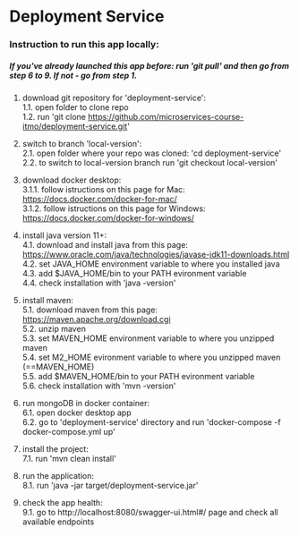 # Deployment Service


### Instruction to run this app locally:

##### If you've already launched this app before: run 'git pull' and then go from step 6 to 9. If not - go from step 1.

1. download git repository for 'deployment-service':  
1.1. open folder to clone repo  
1.2. run 'git clone https://github.com/microservices-course-itmo/deployment-service.git'  
  
2. switch to branch 'local-version':  
2.1. open folder where your repo was cloned: 'cd deployment-service'  
2.2. to switch to local-version branch run 'git checkout local-version'  
  
3. download docker desktop:  
3.1.1. follow istructions on this page for Mac: https://docs.docker.com/docker-for-mac/  
3.1.2. follow istructions on this page for Windows: https://docs.docker.com/docker-for-windows/  
  
4. install java version 11+:  
4.1. download and install java from this page: https://www.oracle.com/java/technologies/javase-jdk11-downloads.html  
4.2. set JAVA_HOME environment variable to where you installed java  
4.3. add $JAVA_HOME/bin to your PATH evironment variable  
4.4. check installation with 'java -version'  
  
5. install maven:  
5.1. download maven from this page: https://maven.apache.org/download.cgi  
5.2. unzip maven  
5.3. set MAVEN_HOME environment variable to where you unzipped maven  
5.4. set M2_HOME evironment variable to where you unzipped maven (==MAVEN_HOME)  
5.5. add $MAVEN_HOME/bin to your PATH evironment variable  
5.6. check installation with 'mvn -version'  
  
6. run mongoDB in docker container:  
6.1. open docker desktop app  
6.2. go to 'deployment-service' directory and run 'docker-compose -f docker-compose.yml up'  
  
7. install the project:  
7.1. run 'mvn clean install'  
  
8. run the application:  
8.1. run 'java -jar target/deployment-service.jar'  
  
9. check the app health:  
9.1. go to http://localhost:8080/swagger-ui.html#/ page and check all available endpoints  
